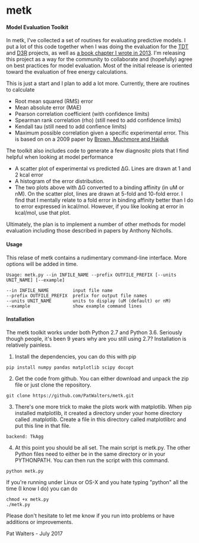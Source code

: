# metk
#### Model Evaluation Toolkit


In metk, I've collected a set of routines for evaluating predictive models. 
I put a lot of this code together when I was doing the evaluation for the 
[TDT](http://www.teach-discover-treat.org/) and [D3R](https://drugdesigndata.org/)
projects, as well as 
[a book chapter I wrote in 2013](http://onlinelibrary.wiley.com/doi/10.1002/9781118742785.ch1/summary).
 I'm releasing this project as a way for the community to collaborate
and (hopefully) agree on best practices for model evaluation. Most of the 
initial release is oriented toward the evaluation of free energy calculations. 

This is just a start and I plan to add a lot more.  Currently, there are 
routines to calculate 
* Root mean squared (RMS) error
* Mean absolute error (MAE)
* Pearson correlation coefficient (with confidence limits)
* Spearman rank correlation (rho) (still need to add confidence limits)
* Kendall tau (still need to add confience limits) 
* Maximum possible correlation given a specific experimental error.  This is
based on on a 2009 paper by 
[Brown, Muchmore and Hajduk](http://www.sciencedirect.com/science/article/pii/S1359644609000403)

The toolkit also includes code to generate a few diagnositc plots that I
find helpful when looking at model performance
* A scatter plot of experimental vs predicted ΔG.  Lines are drawn at 1 and 2 
kcal error
* A histogram of the error distribution.  
* The two plots above with ΔG converted to a binding affinity (in uM or nM).
On the scatter plot, lines are drawn at 5-fold and 10-fold error. 
I find that I mentally relate to a fold error in binding affinity better than 
I do to error expressed in kcal/mol.  However, if you like looking at error in
kcal/mol, use that plot. 

Ultimately, the plan is to implement a number of other methods for model 
evaluation including those described in papers by Anthony Nicholls.  

#### Usage

This relase of metk contains a rudimentary command-line interface. More options 
will be added in time. 

```
Usage: metk.py --in INFILE_NAME --prefix OUTFILE_PREFIX [--units UNIT_NAME] [--example]

--in INFILE_NAME         input file name
--prefix OUTFILE_PREFIX  prefix for output file names
--units UNIT_NAME        units to display (uM (default) or nM)
--example                show example command lines
```

#### Installation

The metk toolkit works under both Python 2.7 and Python 3.6.  Seriously though people, it's been 9 years
why are you still using 2.7?  Installation is relatively painless.

1. Install the dependencies, you can do this with pip 
```
pip install numpy pandas matplotlib scipy docopt
```
2. Get the code from github.  You can either download and unpack the zip file
or just clone the repository. 
```
git clone https://github.com/PatWalters/metk.git
```
3. There's one more trick to make the plots work with matplotlib.  When pip installed
matplotlib, it created a directory under your home directory called .matplotlib.  Create 
a file in this directory called matplotlibrc and put this line in that file. 

```
backend: TkAgg
```
4. At this point you should be all set.  The main script is metk.py.  The other Python 
files need to either be in the same directory or in your PYTHONPATH.  You can 
then run the script with this command. 
```
python metk.py
```
If you're running under Linux or OS-X and you hate typing "python" all the time 
(I know I do) you can do 
```
chmod +x metk.py
./metk.py 
```

Please don't hesitate to let me know if you run into problems or have additions or improvements.

Pat Walters - July 2017


